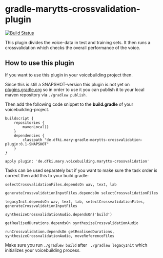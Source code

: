 # gradle-marytts-crossvalidation-plugin

[![Build Status](https://travis-ci.org/insa-k/gradle-marytts-crossvalidation-plugin.svg?branch=master)](https://travis-ci.org/insa-k/gradle-marytts-crossvalidation-plugin)

This plugin divides the voice-data in test and training sets. It then runs a crossvalidation which checks the overall performance of the voice.

## How to use this plugin

If you want to use this plugin in your voicebuilding project then.

Since this is still a SNAPSHOT-version this plugin is not yet on [plugins.gradle.org](plugins.gradle.org) so in order to use it you can publish it to your local maven repository via ` ./gradlew publish `.


Then add the following code snippet to the **build.gradle** of your voicebuilding-project.

```
buildscript {
    repositories {
        mavenLocal()
    }
    dependencies {
        classpath "de.dfki.mary:gradle-marytts-crossvalidation-plugin:0.1-SNAPSHOT"
    }
}

apply plugin: 'de.dfki.mary.voicebuilding.marytts-crossvalidation'

```


Tasks can be used separately but if you want to make sure the task order is correct then add this to your build.gradle:

```
selectCrossvalidationFiles.dependsOn wav, text, lab

generateCrossvalidationInputFiles.dependsOn selectCrossvalidationFiles

legacyInit.dependsOn wav, text, lab, selectCrossvalidationFiles, generateCrossvalidationInputFiles

synthesizeCrossvalidationAudio.dependsOn('build')

getRealisedDurations.dependsOn synthesizeCrossvalidationAudio

runCrossvalidation.dependsOn getRealisedDurations, synthesizeCrossvalidationAudio, moveReferenceFiles
```

Make sure you run ` ./gradlew build ` after ` ./gradlew legacyInit` which initializes your voicebuilding process.